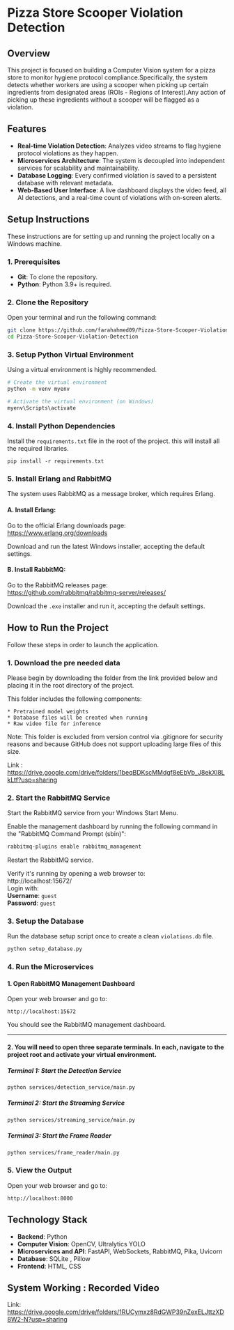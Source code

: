 # Pizza Store Scooper Violation Detection

## Overview

This project is focused on building a Computer Vision system for a pizza store to monitor hygiene protocol compliance.Specifically, the system detects whether workers are using a scooper when picking up certain ingredients from designated areas (ROIs - Regions of Interest).Any action of picking up these ingredients without a scooper will be flagged as a violation.

## Features

- **Real-time Violation Detection**: Analyzes video streams to flag hygiene protocol violations as they happen.
- **Microservices Architecture**: The system is decoupled into independent services for scalability and maintainability.
- **Database Logging**: Every confirmed violation is saved to a persistent database with relevant metadata.
- **Web-Based User Interface**: A live dashboard displays the video feed, all AI detections, and a real-time count of violations with on-screen alerts.


## Setup Instructions

These instructions are for setting up and running the project locally on a Windows machine.

### 1. Prerequisites

- **Git**: To clone the repository.  
- **Python**: Python 3.9+ is required.

### 2. Clone the Repository

Open your terminal and run the following command:

```bash
git clone https://github.com/farahahmed09/Pizza-Store-Scooper-Violation-Detection.git
cd Pizza-Store-Scooper-Violation-Detection
```

### 3. Setup Python Virtual Environment

Using a virtual environment is highly recommended.

```bash
# Create the virtual environment
python -m venv myenv

# Activate the virtual environment (on Windows)
myenv\Scripts\activate
```

### 4. Install Python Dependencies

Install the `requirements.txt` file in the root of the project.
this will install all the required libraries.

```
pip install -r requirements.txt
```


### 5. Install Erlang and RabbitMQ

The system uses RabbitMQ as a message broker, which requires Erlang.

#### A. Install Erlang:

Go to the official Erlang downloads page:  
https://www.erlang.org/downloads

Download and run the latest Windows installer, accepting the default settings.

#### B. Install RabbitMQ:

Go to the RabbitMQ releases page:  
https://github.com/rabbitmq/rabbitmq-server/releases/

Download the `.exe` installer and run it, accepting the default settings.

## How to Run the Project

Follow these steps in order to launch the application.

### 1. Download the pre needed data

Please begin by downloading the folder from the link provided below and placing it in the root directory of the project.

This folder includes the following components:

    * Pretrained model weights
    * Database files will be created when running
    * Raw video file for inference

Note:
This folder is excluded from version control via .gitignore for security reasons and because GitHub does not support uploading large files of this size.

Link : https://drive.google.com/drive/folders/1beqBDKscMMdgf8eEbVb_J8ekXl8LkLtf?usp=sharing

### 2. Start the RabbitMQ Service

Start the RabbitMQ service from your Windows Start Menu.

Enable the management dashboard by running the following command in the "RabbitMQ Command Prompt (sbin)":

```bash
rabbitmq-plugins enable rabbitmq_management
```

Restart the RabbitMQ service.

Verify it's running by opening a web browser to:  
http://localhost:15672/  
Login with:  
**Username**: `guest`  
**Password**: `guest`

### 3. Setup the Database

Run the database setup script once to create a clean `violations.db` file.

```bash
python setup_database.py
```

### 4. Run the Microservices


#### 1. Open RabbitMQ Management Dashboard

Open your web browser and go to:

```
http://localhost:15672
```
You should see the RabbitMQ management dashboard.

---


#### 2. You will need to open three separate terminals. In each, navigate to the project root and activate your virtual environment.

##### Terminal 1: Start the Detection Service

```bash
python services/detection_service/main.py
```

##### Terminal 2: Start the Streaming Service

```bash
python services/streaming_service/main.py
```

##### Terminal 3: Start the Frame Reader

```bash
python services/frame_reader/main.py
```

### 5. View the Output

Open your web browser and go to:

```
http://localhost:8000
```


## Technology Stack

* **Backend**: Python
* **Computer Vision**: OpenCV, Ultralytics YOLO
* **Microservices and API**: FastAPI, WebSockets, RabbitMQ, Pika, Uvicorn
* **Database**: SQLite , Pillow
* **Frontend**: HTML, CSS

## System Working : Recorded Video
Link: https://drive.google.com/drive/folders/1RUCymxz8RdGWP39nZexELJttzXD8W2-N?usp=sharing
